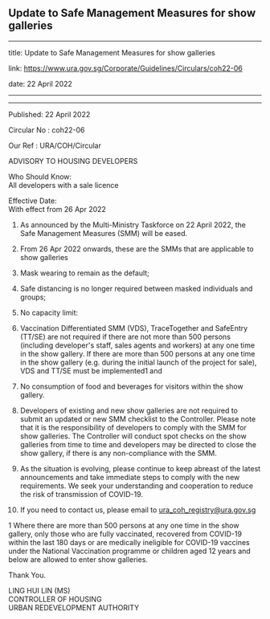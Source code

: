 ## Update to Safe Management Measures for show galleries
---
title: Update to Safe Management Measures for show galleries

link: https://www.ura.gov.sg/Corporate/Guidelines/Circulars/coh22-06

date: 22 April 2022

---

-----------------------------------------------------

Published: 22 April 2022

Circular No : coh22-06

Our Ref : URA/COH/Circular

  

ADVISORY TO HOUSING DEVELOPERS

  

Who Should Know:  
All developers with a sale licence

  

Effective Date:  
With effect from 26 Apr 2022

  

1.  As announced by the Multi-Ministry Taskforce on 22 April 2022, the Safe Management Measures (SMM) will be eased.
2.  From 26 Apr 2022 onwards, these are the SMMs that are applicable to show galleries

3.  Mask wearing to remain as the default;
4.  Safe distancing is no longer required between masked individuals and groups;
5.  No capacity limit:
6.  Vaccination Differentiated SMM (VDS), TraceTogether and SafeEntry (TT/SE) are not required­ if there are not more than 500 persons (including developer's staff, sales agents and workers) at any one time in the show gallery. If there are more than 500 persons at any one time in the show gallery (e.g. during the initial launch of the project for sale), VDS and TT/SE must be implemented1 and
7.  No consumption of food and beverages for visitors within the show gallery.

8.  Developers of existing and new show galleries are not required to submit an updated or new SMM checklist to the Controller. Please note that it is the responsibility of developers to comply with the SMM for show galleries. The Controller will conduct spot checks on the show galleries from time to time and developers may be directed to close the show gallery, if there is any non-compliance with the SMM.
9.  As the situation is evolving, please continue to keep abreast of the latest announcements and take immediate steps to comply with the new requirements. We seek your understanding and cooperation to reduce the risk of transmission of COVID-19.
10. If you need to contact us, please email to [ura\_coh\_registry@ura.gov.sg](https://www.ura.gov.sgmailto:ura_coh_registry@ura.gov.sg)



1 Where there are more than 500 persons at any one time in the show gallery, only those who are fully vaccinated, recovered from COVID-19 within the last 180 days or are medically ineligible for COVID-19 vaccines under the National Vaccination programme or children aged 12 years and below are allowed to enter show galleries.

Thank You.  
  
LING HUI LIN (MS)  
CONTROLLER OF HOUSING  
URBAN REDEVELOPMENT AUTHORITY
